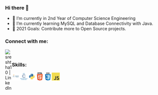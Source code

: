 ### Hi there 👋

- 🔭 I’m currently in 2nd Year of Computer Science Engineering
- 🌱 I’m currently learning MySQL and Database Connectivity with Java.
- 🥅 2021 Goals: Contribute more to Open Source projects. 

### Connect with me:

[<img align="left" alt="sreshtha10 | LinkedIn" width="22px" src="https://cdn.jsdelivr.net/npm/simple-icons@v3/icons/linkedin.svg" />][linkedin]


<br />

### Skills:
[<img align="left" alt="Java" width="26px" src="https://raw.githubusercontent.com/github/explore/80688e429a7d4ef2fca1e82350fe8e3517d3494d/topics/java/java.png" />][a]
[<img align="left" alt="C" width="26px" src="https://raw.githubusercontent.com/github/explore/80688e429a7d4ef2fca1e82350fe8e3517d3494d/topics/c/c.png" />][a]
[<img align="left" alt="Python" width="26px" src="https://raw.githubusercontent.com/github/explore/80688e429a7d4ef2fca1e82350fe8e3517d3494d/topics/python/python.png" />][a]
[<img align="left" alt="HTML5" width="26px" src="https://raw.githubusercontent.com/github/explore/80688e429a7d4ef2fca1e82350fe8e3517d3494d/topics/html/html.png" />][a]
[<img align="left" alt="CSS3" width="26px" src="https://raw.githubusercontent.com/github/explore/80688e429a7d4ef2fca1e82350fe8e3517d3494d/topics/css/css.png" />][a]
[<img align="left" alt="JavaScript" width="26px" src="https://raw.githubusercontent.com/github/explore/80688e429a7d4ef2fca1e82350fe8e3517d3494d/topics/javascript/javascript.png"  />][a]
<br />
<br />

[linkedin]: https://www.linkedin.com/in/sreshtha-mehrotra-1968a7193/
[a]: https://github.com/sreshtha10


